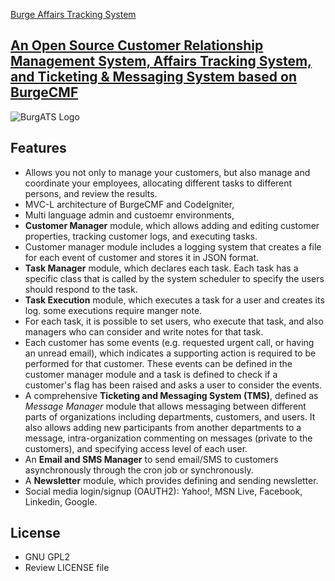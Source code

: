 [Burge Affairs Tracking System](http://burge.eu/category-4/BurgeATS)
##	[An Open Source Customer Relationship Management System, Affairs Tracking System, and Ticketing & Messaging System  based on BurgeCMF](http://burge.eu/category-4/BurgeATS)

![BurgATS Logo](http://burge.eu/upload/cat-4-BurgeATS/logo_back_white.jpg)

## Features
* Allows you not only to manage your customers, but also manage and coordinate your employees, allocating different tasks to different persons, and review the results.
* MVC-L architecture of BurgeCMF and CodeIgniter,
* Multi language admin and custoemr environments,
* **Customer Manager** module, which allows adding and editing customer properties, tracking customer logs, and executing tasks.
* Customer manager module includes a logging system that creates a file for each event of customer and stores it in JSON format. 
* **Task Manager** module, which declares each task. Each task has a specific class that is called by the system scheduler to specify the users should respond to the task.
* **Task Execution** module, which executes a task for a user and creates its log. some executions require manger note.
* For each task, it is possible to set users, who execute that task, and also managers who can consider and write notes for that task.
* Each customer has some events (e.g. requested urgent call, or having an unread email), which indicates a supporting action is required to be performed for that customer. These events can be defined in the customer manager module and a task is defined to check if a customer's flag has been raised and asks a user to consider the events.
* A comprehensive **Ticketing and Messaging System (TMS)**, defined as *Message Manager* module that allows messaging between different parts of organizations including departments, customers, and users. It also allows adding new participants from another departments to a message, intra-organization commenting on messages (private to the customers), and specifying access level of each user.
* An  **Email and SMS Manager** to send email/SMS to customers asynchronously through the cron job or synchronously.
* A  **Newsletter** module, which provides defining and sending newsletter.
* Social media login/signup (OAUTH2): Yahoo!, MSN Live, Facebook, Linkedin, Google.

## License
* GNU GPL2
* Review LICENSE file

